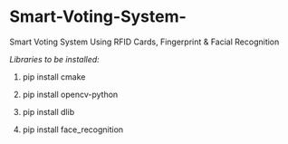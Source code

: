 # Smart-Voting-System-
Smart Voting System Using RFID Cards, Fingerprint &amp; Facial Recognition 

*Libraries to be installed:*

1. pip install cmake

2. pip install opencv-python

3. pip install dlib

4. pip install face_recognition

